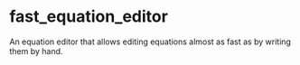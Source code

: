 # fast_equation_editor
An equation editor that allows editing equations almost as fast as by writing them by hand.
